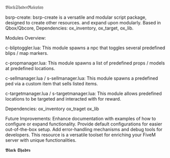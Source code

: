 𝔅𝔩𝔞𝔠𝔨𝔖𝔥𝔞𝔡𝔢𝔰ℜ𝔬𝔩𝔢𝔭𝔩𝔞𝔶

bsrp-create: bsrp-create is a versatile and modular script package, designed to create other resources. and expand upon modularly. Based in Qbox/Qbcore, Dependencies: ox_inventory, ox_target, ox_lib.

Modules Overview:

c-bliptoggler.lua: This module spawns a npc that toggles several predefined blips / map markers.

c-propmanager.lua: This module spawns a list of predefined props / models at predefined locations.

c-sellmanager.lua / s-sellmanager.lua: This module spawns a predefined ped via a custom item that sells listed items.

c-targetmanager.lua / s-targetmanager.lua: This module allows predefined locations to be targeted and interacted with for reward.

Dependencies: ox_inventory ox_traget ox_lib

Future Improvements: Enhance documentation with examples of how to configure or expand functionality. Provide default configurations for easier out-of-the-box setup. Add error-handling mechanisms and debug tools for developers. This resource is a versatile toolset for enriching your FiveM server with unique functionalities.

𝕭𝖑𝖆𝖈𝖐 𝕾𝖍𝖆𝖉𝖊𝖘
